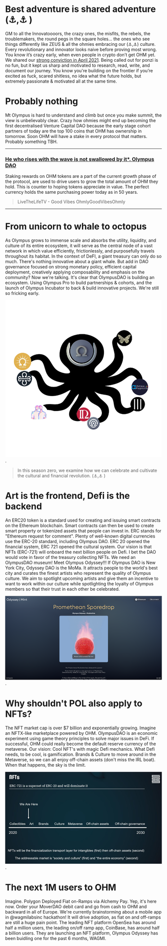 
# Best adventure is shared adventure (⚓️,⚓️ )

GM to all the Innovatoooors, the crazy ones, the misfits, the rebels, the troublemakers, the round pegs in the square holes… the ones who see things differently like ZEUS & all the ohmies embracing our (⚓️,⚓️) culture. Every revolutionary and innovator looks naive before proving most wrong. You know it’s crazy early, when even people in crypto don’t get OHM yet. We shared our [strong conviction in April 2021](https://twitter.com/livethelifetv/status/1384090249299521538). Being called out for ponzi is no fun, but it kept us sharp and motivated to research, read, write, and document our journey. You know you're building on the frontier if you’re excited as fuck, scared shitless, no idea what the future holds, but extremely passionate & motivated all at the same time.


# Probably nothing
Mt Olympus is hard to understand and climb but once you make summit, the view is unbelievably clear. Crazy how ohmies might end up becoming the first decentralised Venture Capital DAO because the early stage cohort partners of today are the top 100 coins that OHM has ownership in tomorrow. Soon OHM will have a stake in every protocol that matters. Probably something TBH.


---
### [He who rises with the wave is not swallowed by it*. Olympus DAO](https://livethelife.tv/olympus-dao/)

Staking rewards on OHM tokens are a part of the current growth phase of the protocol, are used to drive users to grow the total amount of OHM they hold. This is counter to hoping tokens appreciate in value. The perfect currency holds the same purchasing power today as in 50 years.

> LiveTheLifeTV - Good Vibes OhmlyGoodVibesOhmly

---

# From unicorn to whale to octopus
As Olympus grows to immense scale and absorbs the utility, liquidity, and culture of its entire ecosystem, it will serve as the central node of a vast network in which value efficiently, frictionlessly, and purposefully travels throughout its habitat. In the context of DeFI, a giant treasury can only do so much. There's nothing innovative about a giant whale. But add in DAO governance focused on strong monetary policy, efficient capital deployment, creatively applying composability and emphasis on the community? Now we're talking. It's clear that OlympusDAO is building an ecosystem. Using Olympus Pro to build partnerships & cohorts, and the launch of Olympus Incubator to back & build innovative projects. We're still so fricking early.


![Ohmtopus](../_media/images/ohmtupus.png "From unicorn to whale to octopus").

> In this season zero, we examine how we can celebrate and cultivate the cultural and financial revolution. (⚓️,⚓️ )


# Art is the frontend, Defi is the backend

An ERC20 token is a standard used for creating and issuing smart contracts on the Ethereum blockchain. Smart contracts can then be used to create smart property or tokenized assets that people can invest in. ERC stands for "Ethereum request for comment". Plenty of well-known digital currencies use the ERC-20 standard, including Olympus DAO. ERC 20 opened the financial system, ERC 721 opened the cultural system. Our vision is that NFTs (ERC-721) will onboard the next billion people on Defi. I bet the DAO would vote in favor of the treasury collecting NFTs. We need an OlympusDAO museum! Meet Olympus Odyssey!!! If Olympus DAO is New York City, Odyssey DAO is the MoMa. It attracts people to the world's best city and curates the finest artists who represent the quality of Olympus culture. We aim to spotlight upcoming artists and give them an incentive to want to work within our culture while spotlighting the loyalty of Olympus members so that their trust in each other be celebrated.

![Mushrohms sporedrop](../_media/images/spore_drop.png "Mushrohms sporedrop").

# Why shouldn't POL also apply to NFTs?
The NFT market cap is over $7 billion and exponentially growing. Imagine an NFTX-like marketplace powered by OHM. OlympusDAO is an economic experiment using game theory principles to solve major issues in DeFi. If successful, OHM could really become the default reserve currency of the metaverse. Our vision: Cool NFT's with magic Defi mechanics. What Defi needs, to be cool, is gamification. Brands & Culture to move around in the Metaverse, so we can all enjoy off-chain assets (don't miss the IRL boat). When that happens, the sky is the limit.

![nft process](../_media/images/nft_process.jpeg "Where are we now").


# The next 1M users to OHM

Imagine. Polygon Deployed Fiat on-Ramps via Alchemy Pay. Yep, it's here now. Order your MoverDAO debit card and go from cash to OHM and backward in all of Europe. We're currently brainstorming about a mobile app in @wagmilabsinc hackathon! It will drive adoption, as fiat on and off-ramps are still a huge pain point. The leading NFT platform OpenSea has around half a million users, the leading on/off ramp app, CoinBase, has around half a billion users. They are launching an NFT platform, Olympus Odyssey has been buidling one for the past 6 months, WAGMI.

